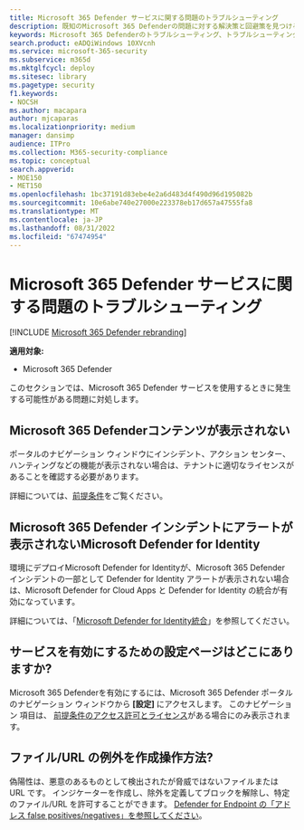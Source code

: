 ```yaml
---
title: Microsoft 365 Defender サービスに関する問題のトラブルシューティング
description: 既知のMicrosoft 365 Defenderの問題に対する解決策と回避策を見つける
keywords: Microsoft 365 Defenderのトラブルシューティング、トラブルシューティング、Microsoft Defender for Identity、問題、アドオン、設定ページ
search.product: eADQiWindows 10XVcnh
ms.service: microsoft-365-security
ms.subservice: m365d
ms.mktglfcycl: deploy
ms.sitesec: library
ms.pagetype: security
f1.keywords:
- NOCSH
ms.author: macapara
author: mjcaparas
ms.localizationpriority: medium
manager: dansimp
audience: ITPro
ms.collection: M365-security-compliance
ms.topic: conceptual
search.appverid:
- MOE150
- MET150
ms.openlocfilehash: 1bc37191d83ebe4e2a6d483d4f490d96d195082b
ms.sourcegitcommit: 10e6abe740e27000e223378eb17d657a47555fa8
ms.translationtype: MT
ms.contentlocale: ja-JP
ms.lasthandoff: 08/31/2022
ms.locfileid: "67474954"
---
```

# <a name="troubleshoot-microsoft-365-defender-service-issues"></a>Microsoft 365 Defender サービスに関する問題のトラブルシューティング

[!INCLUDE [Microsoft 365 Defender rebranding](../includes/microsoft-defender.md)]


**適用対象:**
- Microsoft 365 Defender

このセクションでは、Microsoft 365 Defender サービスを使用するときに発生する可能性がある問題に対処します。

## <a name="i-dont-see-microsoft-365-defender-content"></a>Microsoft 365 Defenderコンテンツが表示されない

ポータルのナビゲーション ウィンドウにインシデント、アクション センター、ハンティングなどの機能が表示されない場合は、テナントに適切なライセンスがあることを確認する必要があります。

詳細については、[前提条件](prerequisites.md)をご覧ください。

## <a name="microsoft-defender-for-identity-alerts-are-not-showing-up-in-the-microsoft-365-defender-incidents"></a>Microsoft 365 Defender インシデントにアラートが表示されないMicrosoft Defender for Identity

環境にデプロイMicrosoft Defender for Identityが、Microsoft 365 Defender インシデントの一部として Defender for Identity アラートが表示されない場合は、Microsoft Defender for Cloud Apps と Defender for Identity の統合が有効になっています。

詳細については、「[Microsoft Defender for Identity統合](/cloud-app-security/mdi-integration)」を参照してください。

## <a name="where-is-the-settings-page-for-turning-on-the-service"></a>サービスを有効にするための設定ページはどこにありますか?

Microsoft 365 Defenderを有効にするには、Microsoft 365 Defender ポータルのナビゲーション ウィンドウから **[設定]** にアクセスします。 このナビゲーション 項目は、 [前提条件のアクセス許可とライセンス](m365d-enable.md#check-license-eligibility-and-required-permissions)がある場合にのみ表示されます。

## <a name="how-do-i-create-an-exception-for-my-fileurl"></a>ファイル/URL の例外を作成操作方法?

偽陽性は、悪意のあるものとして検出されたが脅威ではないファイルまたは URL です。 インジケーターを作成し、除外を定義してブロックを解除し、特定のファイル/URL を許可することができます。 [Defender for Endpoint の「アドレス false positives/negatives」を参照してください](/microsoft-365/security/defender-endpoint/defender-endpoint-false-positives-negatives)。

